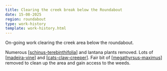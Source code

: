 ```yaml
---
title: Clearing the creek break below the Roundabout
date: 15-08-2025
region: roundabout
type: work-history
template: work-history.html
---
```


On-going work clearing the creek area below the roundabout.

Numerous [[schinus-terebinthifolia]] and lantana plants removed. Lots of [[madeira-vine]] and [[cats-claw-creeper]].  Fair bit of [[megathyrsus-maximus]] removed to clean up the area and gain access to the weeds.

[//begin]: # "Autogenerated link references for markdown compatibility"
[schinus-terebinthifolia]: ../../plants/schinus-terebinthifolia "Schinus Terebinthifolia (Brazilian pepper tree)"
[madeira-vine]: ../../plants/madeira-vine "Madeira vine (Anredera cordifolia)"
[cats-claw-creeper]: ../../plants/cats-claw-creeper "Cat's claw creeper (Dolichandra unguis-cati)"
[megathyrsus-maximus]: ../../plants/megathyrsus-maximus "Megathyrsus maximus (Guinea grass)"
[//end]: # "Autogenerated link references"